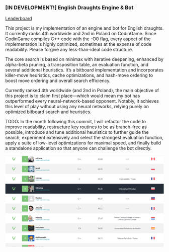 ### [IN DEVELOPMENT!] English Draughts Engine & Bot
[Leaderboard](https://www.codingame.com/multiplayer/bot-programming/checkers/leaderboard)


This project is my implementation of an engine and bot for English draughts. It currently ranks 4th worldwide and 2nd in Poland on CodinGame. Since CodinGame compiles C++ code with the -O0 flag, every aspect of the implementation is highly optimized, sometimes at the expense of code readability. Please forgive any less-than-ideal code structure.

The core search is based on minimax with iterative deepening, enhanced by alpha-beta pruning, a transposition table, an evaluation function, and several additional heuristics. It’s a bitboard implementation and incorporates killer-move heuristics, cache optimizations, and hash-move ordering to boost move ordering and overall search efficiency.

Currently ranked 4th worldwide (and 2nd in Poland), the main objective of this project is to claim first place—which would mean my bot has outperformed every neural-network-based opponent. Notably, it achieves this level of play without using any neural networks, relying purely on optimized bitboard search and heuristics.

TODO:
In the month following this commit, I will refactor the code to improve readability, restructure key routines to be as branch-free as possible, introduce and tune additional heuristics to further guide the search, experiment extensively and select the strongest evaluation function, apply a suite of low-level optimizations for maximal speed, and finally build a standalone application so that anyone can challenge the bot directly.


![Global Leaderboard](pic.png)
